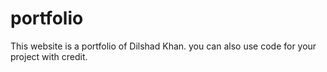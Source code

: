 # portfolio
This website is a portfolio of Dilshad Khan. you can also use code for your project with credit.
